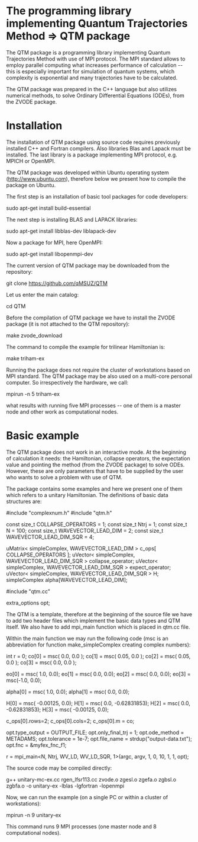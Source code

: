 # The programming library implementing Quantum Trajectories Method => QTM package

The QTM package is a programming library implementing Quantum Trajectories Method with use of MPI protocol. The MPI standard allows to employ parallel computing what increases performance of calculation -- this is especially important for simulation of quantum systems, which complexity is exponential and many trajectories have to be calculated. 

The QTM package was prepared in the C++ language but also utilizes numerical methods, to solve Ordinary Differential Equations (ODEs), from the ZVODE package.

# Installation

The installation of QTM package using source code requires previously installed C++ and Fortran compilers. Also libraries Blas and Lapack must be installed. The last library is a package implementing MPI protocol, e.g. MPICH or OpenMPI.

The QTM package was developed within Ubuntu operating system (http://www.ubuntu.com), therefore below we present how to compile the package on Ubuntu.

The first step is an installation of basic tool packages for code developers:

sudo apt-get install build-essential

The next step is installing BLAS and LAPACK libraries:

sudo apt-get install libblas-dev liblapack-dev

Now a package for MPI, here OpenMPI:

sudo apt-get install libopenmpi-dev

The current version of QTM package may be downloaded from the repository:

git clone https://github.com/qMSUZ/QTM

Let us enter the main catalog:

cd QTM

Before the compilation of QTM package we have to install the ZVODE package (it is not attached to the QTM repository):

make zvode_download

The command to compile the example for trilinear Hamiltonian is:

make triham-ex

Running the package does not require the cluster of workstations based on MPI standard. The QTM package may be also used on a multi-core personal computer. So irrespectively the hardware, we call:

mpirun -n 5 triham-ex

what results with running five MPI processes -- one of them is a master node and other work as computational nodes.

# Basic example

The QTM package does not  work in an interactive mode. At the beginning of calculation it needs: the Hamiltonian, collapse operators, the expectation value and pointing the method (from the ZVODE package) to solve ODEs. However, these are only parameters that have to be supplied by the user who wants to solve a problem with use of QTM.

The package contains some examples and here we present one of them which refers to a unitary Hamiltonian. The definitions of basic data structures are:

#include "complexnum.h"
#include "qtm.h" 

const size_t COLLAPSE_OPERATORS = 1;
const size_t Ntrj = 1;
const size_t N = 100;
const size_t WAVEVECTOR_LEAD_DIM = 2;
const size_t WAVEVECTOR_LEAD_DIM_SQR = 4;

uMatrix< simpleComplex<double>, WAVEVECTOR_LEAD_DIM > c_ops[ COLLAPSE_OPERATORS ];
uVector< simpleComplex<double>, WAVEVECTOR_LEAD_DIM_SQR > collapse_operator;
uVector< simpleComplex<double>, WAVEVECTOR_LEAD_DIM_SQR > expect_operator;
uVector< simpleComplex<double>, WAVEVECTOR_LEAD_DIM_SQR > H;
simpleComplex<double> alpha[WAVEVECTOR_LEAD_DIM];

#include "qtm.cc"

extra_options opt;

The QTM is a template, therefore at the beginning of the source file we have to add two header files which implement the basic data types and QTM itself. We also have to add mpi_main function which is placed in qtm.cc file.

Within the main function we may run the following code (msc is an abbreviation for function make_simpleComplex creating complex numbers):

int r = 0;
co[0] = msc( 0.0, 0.0 );  co[1] = msc( 0.05, 0.0 );
co[2] = msc( 0.05, 0.0 ); co[3] = msc( 0.0, 0.0 );

eo[0] = msc( 1.0, 0.0); eo[1] = msc( 0.0, 0.0);
eo[2] = msc( 0.0, 0.0); eo[3] = msc(-1.0, 0.0);

alpha[0] = msc( 1.0, 0.0);
alpha[1] = msc( 0.0, 0.0);
	
H[0] = msc( -0.00125, 0.0); 
H[1] = msc( 0.0, -0.62831853);
H[2] = msc( 0.0, -0.62831853); 
H[3] = msc( -0.00125, 0.0);
	
c_ops[0].rows=2; c_ops[0].cols=2;
c_ops[0].m = co; 

opt.type_output = OUTPUT_FILE;
opt.only_final_trj = 1;
opt.ode_method = METADAMS;
opt.tolerance = 1e-7;
opt.file_name = strdup("output-data.txt");
opt.fnc = &myfex_fnc_f1;
	
r = mpi_main<N, Ntrj, WV_LD, WV_LD_SQR, 1>(argc, argv, 1, 0, 10, 1, 1, opt);

The source code may be compiled directly:

g++ unitary-mc-ex.cc rgen_lfsr113.cc zvode.o zgesl.o zgefa.o zgbsl.o zgbfa.o -o unitary-ex -lblas -lgfortran -lopenmpi

Now, we can run the example (on a single PC or within a cluster of workstations):

mpirun -n 9 unitary-ex

This command runs 9 MPI processes (one master node and 8 computational nodes).



